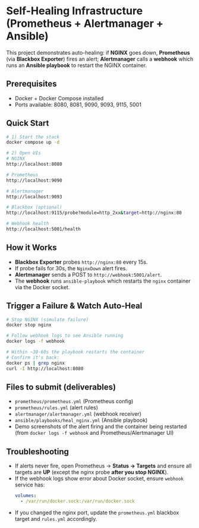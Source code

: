 # Self-Healing Infrastructure (Prometheus + Alertmanager + Ansible)

This project demonstrates auto-healing: if **NGINX** goes down, **Prometheus** (via **Blackbox Exporter**) fires an alert; **Alertmanager** calls a **webhook** which runs an **Ansible playbook** to restart the NGINX container.

## Prerequisites
- Docker + Docker Compose installed
- Ports available: 8080, 8081, 9090, 9093, 9115, 5001

## Quick Start
```bash
# 1) Start the stack
docker compose up -d

# 2) Open UIs
# NGINX
http://localhost:8080

# Prometheus
http://localhost:9090

# Alertmanager
http://localhost:9093

# Blackbox (optional)
http://localhost:9115/probe?module=http_2xx&target=http://nginx:80

# Webhook health
http://localhost:5001/health
```

## How it Works
- **Blackbox Exporter** probes `http://nginx:80` every 15s.
- If probe fails for 30s, the `NginxDown` alert fires.
- **Alertmanager** sends a POST to `http://webhook:5001/alert`.
- The **webhook** runs `ansible-playbook` which restarts the `nginx` container via the Docker socket.

## Trigger a Failure & Watch Auto-Heal
```bash
# Stop NGINX (simulate failure)
docker stop nginx

# Follow webhook logs to see Ansible running
docker logs -f webhook

# Within ~30-60s the playbook restarts the container
# Confirm it's back:
docker ps | grep nginx
curl -I http://localhost:8080
```

## Files to submit (deliverables)
- `prometheus/prometheus.yml` (Prometheus config)
- `prometheus/rules.yml` (alert rules)
- `alertmanager/alertmanager.yml` (webhook receiver)
- `ansible/playbooks/heal_nginx.yml` (Ansible playbook)
- Demo screenshots of the alert firing and the container being restarted (from `docker logs -f webhook` and Prometheus/Alertmanager UI)

## Troubleshooting
- If alerts never fire, open Prometheus → **Status → Targets** and ensure all targets are **UP** (except the nginx probe **after you stop NGINX**).
- If the webhook logs show error about Docker socket, ensure `webhook` service has:
  ```yaml
  volumes:
    - /var/run/docker.sock:/var/run/docker.sock
  ```
- If you changed the nginx port, update the `prometheus.yml` blackbox target and `rules.yml` accordingly.